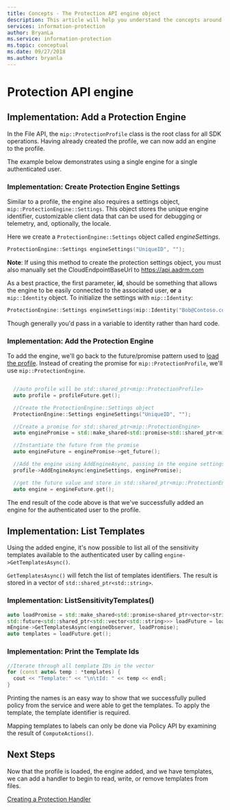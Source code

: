 ```yaml
---
title: Concepts - The Protection API engine object
description: This article will help you understand the concepts around the Protection engine object, which is created during application initialization.
services: information-protection
author: BryanLa
ms.service: information-protection
ms.topic: conceptual
ms.date: 09/27/2018
ms.author: bryanla
---
```


# Protection API engine

## Implementation: Add a Protection Engine

In the File API, the `mip::ProtectionProfile` class is the root class for all SDK operations. Having already created the profile, we can now add an engine to the profile.

The example below demonstrates using a single engine for a single authenticated user.

### Implementation: Create Protection Engine Settings

Similar to a profile, the engine also requires a settings object, `mip::ProtectionEngine::Settings`. This object stores the unique engine identifier, customizable client data that can be used for debugging or telemetry, and, optionally, the locale.

Here we create a `ProtectionEngine::Settings` object called *engineSettings*. 

```cpp
ProtectionEngine::Settings engineSettings("UniqueID", "");
```

**Note**: If using this method to create the protection settings object, you must also manually set the CloudEndpointBaseUrl to https://api.aadrm.com

As a best practice, the first parameter, **id**, should be something that allows the engine to be easily connected to the associated user, **or** a `mip::Identity` object. To initialize the settings with `mip::Identity`:

```cpp
ProtectionEngine::Settings engineSettings(mip::Identity("Bob@Contoso.com", "");
```

Though generally you'd pass in a variable to identity rather than hard code.

### Implementation: Add the Protection Engine

To add the engine, we'll go back to the future/promise pattern used to [load the profile](). Instead of creating the promise for `mip::ProtectionProfile`, we'll use `mip::ProtectionEngine`.

```cpp

  //auto profile will be std::shared_ptr<mip::ProtectionProfile>
  auto profile = profileFuture.get();

  //Create the ProtectionEngine::Settings object
  ProtectionEngine::Settings engineSettings("UniqueID", "");

  //Create a promise for std::shared_ptr<mip::ProtectionEngine>
  auto enginePromise = std::make_shared<std::promise<std::shared_ptr<mip::ProtectionEngine>>>();

  //Instantiate the future from the promise
  auto engineFuture = enginePromise->get_future();

  //Add the engine using AddEngineAsync, passing in the engine settings and the promise
  profile->AddEngineAsync(engineSettings, enginePromise);

  //get the future value and store in std::shared_ptr<mip::ProtectionEngine>
  auto engine = engineFuture.get();
```

The end result of the code above is that we've successfully added an engine for the authenticated user to the profile.

## Implementation: List Templates

Using the added engine, it's now possible to list all of the sensitivity templates available to the authenticated user by calling `engine->GetTemplatesAsync()`. 

`GetTemplatesAsync()` will fetch the list of templates identifiers. The result is stored in a vector of `std::shared_ptr<std::string>`.

### Implementation: ListSensitivityTemplates()

```cpp
auto loadPromise = std::make_shared<std::promise<shared_ptr<vector<string>>>>();
std::future<std::shared_ptr<std::vector<std::string>>> loadFuture = loadPromise->get_future();
mEngine->GetTemplatesAsync(engineObserver, loadPromise);
auto templates = loadFuture.get();
```

### Implementation: Print the Template Ids

```cpp
//Iterate through all template IDs in the vector
for (const auto& temp : *templates) {
  cout << "Template:" << "\n\tId: " << temp << endl;
}
```

Printing the names is an easy way to show that we successfully pulled policy from the service and were able to get the templates. To apply the template, the template identifier is required.

Mapping templates to labels can only be done via Policy API by examining the result of `ComputeActions()`.

## Next Steps

Now that the profile is loaded, the engine added, and we have templates, we can add a handler to begin to read, write, or remove templates from files.

[Creating a Protection Handler]()